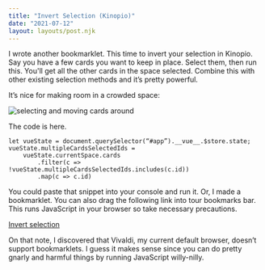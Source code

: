 ```yaml
---
title: "Invert Selection (Kinopio)"
date: "2021-07-12"
layout: layouts/post.njk
---
```


I wrote another bookmarklet. This time to invert your selection in Kinopio. Say
you have a few cards you want to keep in place. Select them, then run this.
You'll get all the other cards in the space selected. Combine this with other
existing selection methods and it’s pretty powerful.

It’s nice for making room in a crowded space:

![selecting and moving cards around](https://us-east-1.linodeobjects.com/kinopio-uploads/lbmglGUsQ75ed6IkdV7Bp/Screen-Recording-2021-07-12-at-11.52.03-AM.gif)

The code is here.

```
let vueState = document.querySelector(“#app”).__vue__.$store.state;
vueState.multipleCardsSelectedIds =
    vueState.currentSpace.cards
        .filter(c => !vueState.multipleCardsSelectedIds.includes(c.id))
        .map(c => c.id)
```

You could paste that snippet into your console and run it. Or, I made a
bookmarklet. You can also drag the following link into tour bookmarks bar. This
runs JavaScript in your browser so take necessary precautions.

<a href=“javascript:(function()%7Blet%20vueState%20%3D%20document.querySelector(%22%23app%22).__vue__.%24store.state%3B%0AvueState.multipleCardsSelectedIds%20%3D%20vueState.currentSpace.cards.filter(c%20%3D%3E%20!vueState.multipleCardsSelectedIds.includes(c.id)).map(c%20%3D%3E%20c.id)%7D)()%3B”>Invert
selection</a>

On that note, I discovered that Vivaldi, my current default browser, doesn’t
support bookmarklets. I guess it makes sense since you can do pretty gnarly and
harmful things by running JavaScript willy-nilly.
